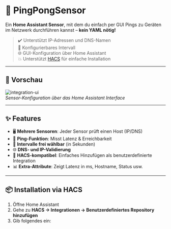 # 🏓 PingPongSensor

Ein **Home Assistant Sensor**, mit dem du einfach per GUI Pings zu Geräten im Netzwerk durchführen kannst – **kein YAML nötig!**

> ✔️ Unterstützt IP-Adressen und DNS-Namen  
> 🔁 Konfigurierbares Intervall  
> 🌐 GUI-Konfiguration über Home Assistant  
> 💥 Unterstützt [HACS](https://hacs.xyz/) für einfache Installation

---

## 📸 Vorschau

![integration-ui](https://yourdomain.tld/screenshots/pingpongsensor-ui.png)  
*Sensor-Konfiguration über das Home Assistant Interface*

---

## ✨ Features

- 🖥 **Mehrere Sensoren**: Jeder Sensor prüft einen Host (IP/DNS)
- 🧠 **Ping-Funktion**: Misst Latenz & Erreichbarkeit
- 🔧 **Intervalle frei wählbar** (in Sekunden)
- 🌐 **DNS- und IP-Validierung**
- 🧩 **HACS-kompatibel**: Einfaches Hinzufügen als benutzerdefinierte Integration
- 📊 **Extra-Attribute**: Zeigt Latenz in ms, Hostname, Status usw.

---

## 📦 Installation via HACS

1. Öffne Home Assistant
2. Gehe zu **HACS → Integrationen → Benutzerdefiniertes Repository hinzufügen**
3. Gib folgendes ein:

